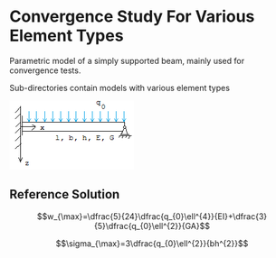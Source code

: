 
# Convergence Study For Various Element Types



Parametric model of a simply supported beam, mainly used for convergence tests.

Sub-directories contain models with various element types


![](Balken_mit_Streckenlast.png)


## Reference Solution

$$w_{\max}=\dfrac{5}{24}\dfrac{q_{0}\ell^{4}}{EI}+\dfrac{3}{5}\dfrac{q_{0}\ell^{2}}{GA}$$

$$\sigma_{\max}=3\dfrac{q_{0}\ell^{2}}{bh^{2}}$$


